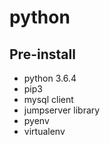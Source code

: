 # python

## Pre-install
* python 3.6.4
* pip3
* mysql client
* jumpserver library
* pyenv
* virtualenv
